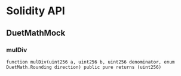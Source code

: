 # Solidity API

## DuetMathMock

### mulDiv

```solidity
function mulDiv(uint256 a, uint256 b, uint256 denominator, enum DuetMath.Rounding direction) public pure returns (uint256)
```

